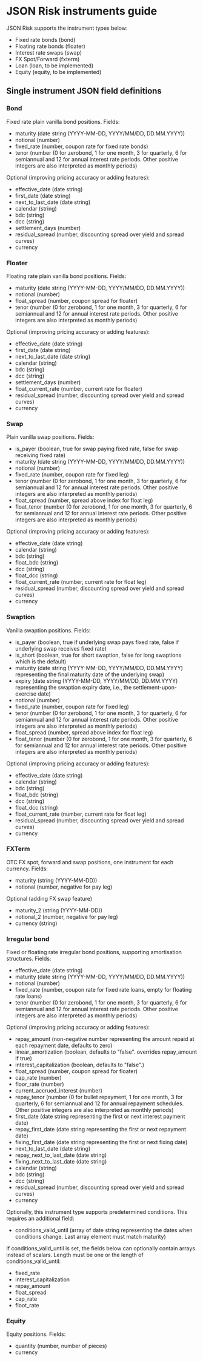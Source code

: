 # JSON Risk instruments guide
JSON Risk supports the instrument types below:

- Fixed rate bonds (bond)
- Floating rate bonds (floater)
- Interest rate swaps (swap)
- FX Spot/Forward (fxterm)
- Loan (loan, to be implemented)
- Equity (equity, to be implemented)

## Single instrument JSON field definitions
### Bond

Fixed rate plain vanilla bond positions. Fields:

- maturity (date string (YYYY-MM-DD, YYYY/MM/DD, DD.MM.YYYY))
- notional (number)
- fixed_rate (number, coupon rate for fixed rate bonds)
- tenor (number (0 for zerobond, 1 for one month, 3 for quarterly, 6 for semiannual and 12 for annual interest rate periods. Other positive integers are also interpreted as monthly periods)

Optional (improving pricing accuracy or adding features):

- effective\_date (date string)
- first\_date (date string)
- next\_to\_last\_date (date string)
- calendar (string)
- bdc (string)
- dcc (string)
- settlement_days (number)
- residual_spread (number, discounting spread over yield and spread curves)
- currency


### Floater

Floating rate plain vanilla bond positions. Fields:

- maturity (date string (YYYY-MM-DD, YYYY/MM/DD, DD.MM.YYYY))
- notional (number)
- float_spread (number, coupon spread for floater)
- tenor (number (0 for zerobond, 1 for one month, 3 for quarterly, 6 for semiannual and 12 for annual interest rate periods. Other positive integers are also interpreted as monthly periods)

Optional (improving pricing accuracy or adding features):

- effective\_date (date string)
- first\_date (date string)
- next\_to\_last\_date (date string)
- calendar (string)
- bdc (string)
- dcc (string)
- settlement_days (number)
- float\_current\_rate (number, current rate for floater)
- residual_spread (number, discounting spread over yield and spread curves)
- currency


### Swap

Plain vanilla swap positions. Fields:

- is_payer (boolean, true for swap paying fixed rate, false for swap receiving fixed rate)
- maturity (date string (YYYY-MM-DD, YYYY/MM/DD, DD.MM.YYYY))
- notional (number)
- fixed_rate (number, coupon rate for fixed leg)
- tenor (number (0 for zerobond, 1 for one month, 3 for quarterly, 6 for semiannual and 12 for annual interest rate periods. Other positive integers are also interpreted as monthly periods)
- float_spread (number, spread above index for float leg)
- float_tenor (number (0 for zerobond, 1 for one month, 3 for quarterly, 6 for semiannual and 12 for annual interest rate periods. Other positive integers are also interpreted as monthly periods)

Optional (improving pricing accuracy or adding features):

- effective\_date (date string)
- calendar (string)
- bdc (string)
- float_bdc (string)
- dcc (string)
- float_dcc (string)
- float\_current\_rate (number, current rate for float leg)
- residual_spread (number, discounting spread over yield and spread curves)
- currency

### Swaption

Vanilla swaption positions. Fields:

- is_payer (boolean, true if underlying swap pays fixed rate, false if underlying swap receives fixed rate)
- is_short (boolean, true for short swaption, false for long swaptions which is the default)
- maturity (date string (YYYY-MM-DD, YYYY/MM/DD, DD.MM.YYYY) representing the final maturity date of the underlying swap)
- expiry (date string (YYYY-MM-DD, YYYY/MM/DD, DD.MM.YYYY) representing the swaption expiry date, i.e., the settlement-upon-exercise date)
- notional (number)
- fixed_rate (number, coupon rate for fixed leg)
- tenor (number (0 for zerobond, 1 for one month, 3 for quarterly, 6 for semiannual and 12 for annual interest rate periods. Other positive integers are also interpreted as monthly periods)
- float_spread (number, spread above index for float leg)
- float_tenor (number (0 for zerobond, 1 for one month, 3 for quarterly, 6 for semiannual and 12 for annual interest rate periods. Other positive integers are also interpreted as monthly periods)

Optional (improving pricing accuracy or adding features):

- effective\_date (date string)
- calendar (string)
- bdc (string)
- float_bdc (string)
- dcc (string)
- float_dcc (string)
- float\_current\_rate (number, current rate for float leg)
- residual_spread (number, discounting spread over yield and spread curves)
- currency

### FXTerm

OTC FX spot, forward and swap positions, one instrument for each currency. Fields:

- maturity (string (YYYY-MM-DD))
- notional (number, negative for pay leg)

Optional (adding FX swap feature)

- maturity_2 (string (YYYY-MM-DD))
- notional_2 (number, negative for pay leg)
- currency (string)

### Irregular bond

Fixed or floating rate irregular bond positions, supporting amortisation structures. Fields:

- effective\_date (date string)
- maturity (date string (YYYY-MM-DD, YYYY/MM/DD, DD.MM.YYYY))
- notional (number)
- fixed_rate (number, coupon rate for fixed rate loans, empty for floating rate loans)
- tenor (number (0 for zerobond, 1 for one month, 3 for quarterly, 6 for semiannual and 12 for annual interest rate periods. Other positive integers are also interpreted as monthly periods)

Optional (improving pricing accuracy or adding features):

- repay_amount (non-negative number representing the amount repaid at each repayment date, defaults to zero)
- linear_amortization (boolean, defaults to "false". overrides repay\_amount if true)
- interest_capitalization (boolean, defaults to "false".)
- float_spread (number, coupon spread for floater)
- cap_rate (number)
- floor_rate (number)
- current\_accrued\_interest (number)
- repay_tenor (number (0 for bullet repayment, 1 for one month, 3 for quarterly, 6 for semiannual and 12 for annual repayment schedules. Other positive integers are also interpreted as monthly periods)
- first\_date (date string representing the first or next interest payment date)
- repay\_first\_date (date string representing the first or next repayment date)
- fixing\_first\_date (date string representing the first or next fixing date)
- next\_to\_last\_date (date string)
- repay\_next\_to\_last\_date (date string)
- fixing\_next\_to\_last\_date (date string)
- calendar (string)
- bdc (string)
- dcc (string)
- residual_spread (number, discounting spread over yield and spread curves)
- currency

Optionally, this instrument type supports predetermined conditions. This requires an additional field:

- conditions\_valid\_until (array of date string representing the dates when conditions change. Last array element must match maturity)

If conditions\_valid\_until is set, the fields below can optionally contain arrays instead of scalars. Length must be one or the length of conditions\_valid\_until:

- fixed_rate
- interest_capitalization
- repay_amount
- float_spread
- cap_rate
- floot_rate

### Equity

Equity positions. Fields:

- quantity (number, number of pieces)
- currency

